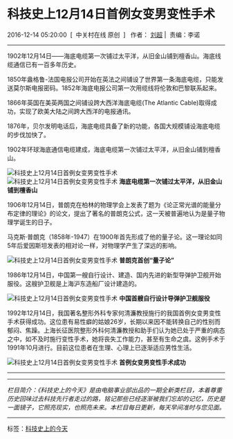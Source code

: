 # 科技史上12月14日首例女变男变性手术

2016-12-14 05:20:00  [  中关村在线 原创  ]   作者： [刘超](//service.zol.com.cn/doclist_210_1_1_%C1%F5%B3%AC.html) |  责编：李诺

---

1902年12月14日——海底电缆第一次铺过太平洋，从旧金山铺到檀香山。海底线缆通信已有一百多年历史。

1850年盎格鲁-法国电报公司开始在英法之间铺设了世界第一条海底电缆，只能发送莫尔斯电报密码。1852年海底电报公司第一次用缆线将伦敦和巴黎联系起来。

1866年英国在美英两国之间铺设跨大西洋海底电缆(The Atlantic Cable)取得成功，实现了欧美大陆之间跨大西洋的电报通讯。

1876年，贝尔发明电话后，海底电缆具备了新的功能，各国大规模铺设海底电缆的步伐加快了。

1902年环球海底通信电缆建成，海底电缆第一次铺过太平洋，从旧金山铺到檀香山。

![科技史上12月14日首例女变男变性手术](https://doc-fd.zol-img.com.cn/t_s640x2000/g5/M00/07/03/ChMkJ1hJCUCIUOSPAAiYB9bXnk8AAYZaANb5YsACJgf708.jpg)
![科技史上12月14日首例女变男变性手术](https://doc-fd.zol-img.com.cn/t_s640x2000/g5/M00/07/03/ChMkJlhJCTeIQzi6AAIBIgApwMAAAYZaALo_NoAAgE6567.jpg)
**海底电缆第一次铺过太平洋，从旧金山铺到檀香山**

1906年12月14日，普朗克在柏林的物理学会上发表了题为《论正常光谱的能量分布定律的理论》的论文，提出了著名的普朗克公式，这一天被普遍地认为是量子物理学诞生的日子。

马克斯·普朗克（1858年-1947）在1900年首先形成了他的量子论。这一理论如同5年后爱因斯坦发表的相对论一样，对物理学产生了深远的影响。

![科技史上12月14日首例女变男变性手术](https://doc-fd.zol-img.com.cn/t_s640x2000/g5/M00/07/03/ChMkJ1hJCTqISHW3AAJvs1F6o60AAYZaALvRJ4AAm_L848.jpg)
**普朗克首创“量子论”**

1986年12月14日，中国第一艘自行设计、建造、国内先进的新型导弹护卫舰开始服役。这艘护卫舰是上海沪东造船厂设计建造的。

![科技史上12月14日首例女变男变性手术](https://doc-fd.zol-img.com.cn/t_s640x2000/g5/M00/07/03/ChMkJ1hJCTyIM6H6AALTcFoDG6YAAYZaANO49MAAtOI489.jpg)
**中国首艘自行设计导弹护卫舰服役**

1992年12月14日，我国著名整形外科专家何清濂教授施行的我国首例女变男变性手术获得成功。这位患有易性癖的姑娘26岁，长期以来因不能转换自己的性别而郁闷、焦躁。上海长征医院整形外科何清濂教授和助手们认为她已处于严重的病态之中，如不及时施行变性手术，她将丧失工作能力，甚至有生命之虞。这例手术于1991年10月进行。目前这位患者在生理、心理上已逐渐适应男性生活。

![科技史上12月14日首例女变男变性手术](https://doc-fd.zol-img.com.cn/t_s640x2000/g5/M00/07/03/ChMkJ1hJCT2IFVh5AAHiIZ9DX38AAYZaANSP-wAAeI5347.jpg)
**首例女变男变性手术成功**

---

******************************************************************  
_栏目简介：《科技史上的今天》是由电脑事业部出品的一期全新类栏目，本着尊重历史回味过去科技先行者走过的路，铭记那些已经逐渐被我们忘却的记忆，历史是一面镜子，它照亮现实，也照亮未来。本栏目每日更新，每天早间准时与您见面。_  
******************************************************************

标签：[科技史上的今天](//nb.zol.com.cn/keyword/list_13090.shtml "科技史上的今天")